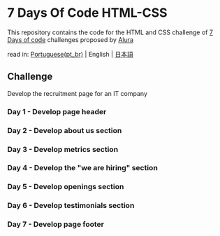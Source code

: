 # 7 Days Of Code HTML-CSS

This repository contains the code for the HTML and CSS challenge of [7 Days of code](https://7daysofcode.io) challenges proposed by [Alura](https://www.alura.com.br)

read in: [Portuguese(pt_br)](README.md) | English | [日本語](README.ja.md)


## Challenge
Develop the recruitment page for an IT company

### Day 1 - Develop page header

### Day 2 - Develop about us section

### Day 3 - Develop metrics section

### Day 4 - Develop the "we are hiring" section

### Day 5 - Develop openings section

### Day 6 - Develop testimonials section

### Day 7 - Develop page footer
